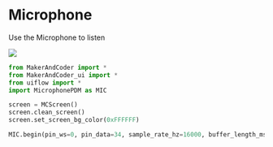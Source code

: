 # Microphone

Use the Microphone to listen

<img class="blockly_svg" src="https://makerandcoder.com/MCLab/blockly/hardwares/adc/uiflow_block_microphone_init.svg"> 

```python
from MakerAndCoder import *
from MakerAndCoder_ui import *
from uiflow import *
import MicrophonePDM as MIC

screen = MCScreen()
screen.clean_screen()
screen.set_screen_bg_color(0xFFFFFF)

MIC.begin(pin_ws=0, pin_data=34, sample_rate_hz=16000, buffer_length_ms=1000, block_length_ms=100)
```
